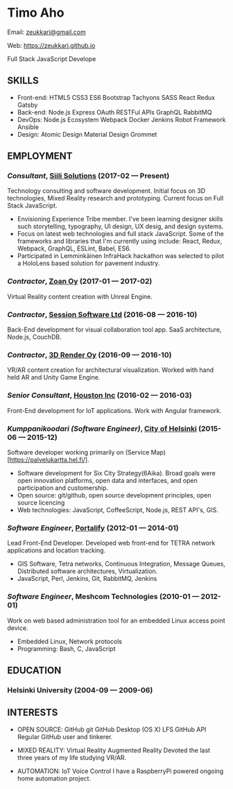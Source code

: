 Timo Aho
============
Email: zeukkari@gmail.com

Web: https://zeukkari.github.io

Full Stack JavaScript Develope

## SKILLS

  - Front-end: HTML5 CSS3 ES6 Bootstrap Tachyons SASS React Redux Gatsby 
  - Back-end: Node.js Express OAuth RESTFul APIs GraphQL RabbitMQ 
  - DevOps: Node.js Ecosystem Webpack Docker Jenkins Robot Framework Ansible 
  - Design: Atomic Design Material Design Grommet 

## EMPLOYMENT

### *Consultant*, [Siili Solutions](https://siili.com) (2017-02 — Present)

Technology consulting and software development. Initial focus on 3D technologies, Mixed Reality research and prototyping. Current focus on Full Stack JavaScript.
  - Envisioning Experience Tribe member. I've been learning designer skills such storytelling, typography, UI design, UX desig, and design systems.
  - Focus on latest web technologies and full stack JavaScript. Some of the frameworks and libraries that I'm currently using include: React, Redux, Webpack, GraphQL, ESLint, Babel, ES6.
  - Participated in Lemminkäinen InfraHack hackathon was selected to pilot a HoloLens based solution for pavement industry.

### *Contractor*, [Zoan Oy](https://zoan.fi/) (2017-01 — 2017-02)

Virtual Reality content creation with Unreal Engine.

### *Contractor*, [Session Software Ltd](http://sessio.mobi/) (2016-08 — 2016-10)

Back-End development for visual collaboration tool app. SaaS architecture, Node.js, CouchDB.

### *Contractor*, [3D Render Oy](http://www.3drender.fi/) (2016-09 — 2016-10)

VR/AR content creation for architectural visualization. Worked with hand held AR and Unity Game Engine.

### *Senior Consultant*, [Houston Inc](https://www.houston-inc.com/) (2016-02 — 2016-03)

Front-End development for IoT applications. Work with Angular framework.

### *Kumppanikoodari (Software Engineer)*, [City of Helsinki](https://dev.hel.fi/) (2015-06 — 2015-12)

Software developer working primarily on (Service Map)[https://palvelukartta.hel.fi/].
  - Software development for Six City Strategy(6Aika). Broad goals were open innovation platforms, open data and interfaces, and open participation and customership.
  - Open source: git/github, open source development principles, open source licencing
  - Web technologies: JavaScript, CoffeeScript, Node.js, REST API's, GIS.

### *Software Engineer*, [Portalify](http://www.portalify.com/) (2012-01 — 2014-01)

Lead Front-End Developer. Developed web front-end for TETRA network applications and location tracking.
  - GIS Software, Tetra networks, Continuous Integration, Message Queues, Distributed software architectures, Virtualization.
  - JavaScript, Perl, Jenkins, Git, RabbitMQ, Jenkins

### *Software Engineer*, Meshcom Technologies (2010-01 — 2012-01)

Work on web based administration tool for an embedded Linux access point device.
  - Embedded Linux, Network protocols
  - Programming: Bash, C, JavaScript




## EDUCATION

### Helsinki University (2004-09 — 2009-06)













## INTERESTS

- OPEN SOURCE: GitHub git GitHub Desktop (OS X) LFS GitHub API 
Regular GitHub user and tinkerer.

- MIXED REALITY: Virtual Reality Augmented Reality 
Devoted the last three years of my life studying VR/AR.

- AUTOMATION: IoT Voice Control 
I have a RaspberryPi powered ongoing home automation project.


